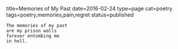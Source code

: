 title=Memories of My Past
date=2016-02-24
type=page
cat=poetry
tags=poetry,memories,pain,regret
status=published
~~~~~~
The memories of my past
are my prison walls
forever entombing me
in hell.
